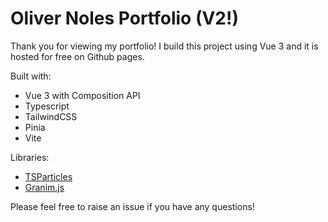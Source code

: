 # Oliver Noles Portfolio (V2!)

Thank you for viewing my portfolio!
I build this project using Vue 3 and it is hosted for free on Github pages.

Built with:
- Vue 3 with Composition API
- Typescript
- TailwindCSS
- Pinia
- Vite

Libraries:
- [TSParticles](https://particles.js.org/)
- [Granim.js](https://sarcadass.github.io/granim.js/)

Please feel free to raise an issue if you have any questions!
